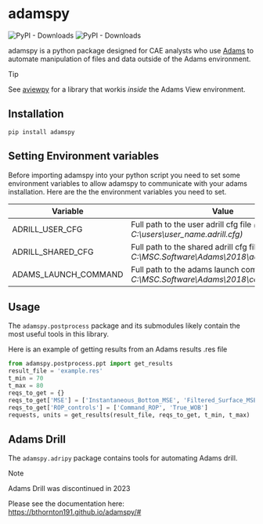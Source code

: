 # adamspy
![PyPI - Downloads](https://img.shields.io/pypi/v/adamspy)
![PyPI - Downloads](https://img.shields.io/pypi/dm/adamspy)

adamspy is a python package designed for CAE analysts who use [Adams](https://links.savvyanalyst.xyz/adams) to 
automate manipulation of files and data outside of the Adams environment.


> [!TIP]
> See [aviewpy](https://github.com/bthornton191/aviewpy) for a library that workis _inside_ the Adams View environment.

## Installation
```
pip install adamspy
```

## Setting Environment variables
Before importing adamspy into your python script you need to set some environment variables to allow adamspy to communicate with your adams installation. Here are the the environment variables you need to set.

|Variable              | Value                                                                                         |           |
|----------------------|-----------------------------------------------------------------------------------------------|-----------|
|ADRILL_USER_CFG       | Full path to the user adrill cfg file *(e.g. C:\users\user_name.adrill.cfg)*                  | Optional  |
|ADRILL_SHARED_CFG     | Full path to the shared adrill cfg file *(e.g. C:\MSC.Software\Adams\2018\adrill\adrill.cfg)* | Optional  |
|ADAMS_LAUNCH_COMMAND  | Full path to the adams launch command *(e.g. C:\MSC.Software\Adams\2018\common\mdi.bat)*      |           |

## Usage

The `adamspy.postprocess` package and its submodules likely contain the most useful tools in this library. 

Here is an example of getting results from an Adams results .res file
```python
from adamspy.postprocess.ppt import get_results
result_file = 'example.res'
t_min = 70
t_max = 80
reqs_to_get = {}
reqs_to_get['MSE'] = ['Instantaneous_Bottom_MSE', 'Filtered_Surface_MSE']
reqs_to_get['ROP_controls'] = ['Command_ROP', 'True_WOB']
requests, units = get_results(result_file, reqs_to_get, t_min, t_max)
```

## Adams Drill

The `adamspy.adripy` package contains tools for automating Adams drill.

> [!NOTE]
> Adams Drill was discontinued in 2023 

Please see the documentation here:
https://bthornton191.github.io/adamspy/#
